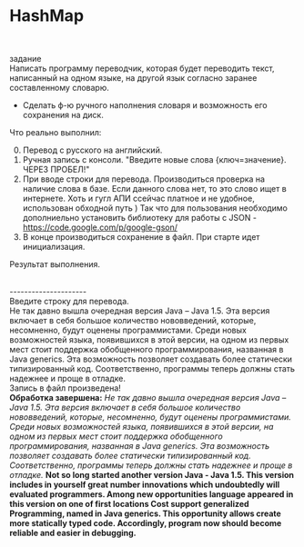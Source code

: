 <h1>HashMap</h1> <br>

<span>задание</span><br>
Написать программу переводчик, которая будет переводить текст, написанный на одном языке, 
на другой язык согласно заранее составленному словарю. <br>
* Сделать ф-ю ручного наполнения словаря и возможность его сохранения на диск.<br>



<p> Что реально выполнил: </p>

0. Перевод с русского на английский.<br>
1. Ручная запись с консоли. "Введите новые слова {ключ=значение}. ЧЕРЕЗ ПРОБЕЛ!"<br>
2. При вводе строки для перевода. Производиться проверка на наличие слова в базе. 
Если данного слова нет, то это слово ищет в интернете. 
Хоть и гугл АПИ ссейчас платное и не удобное, использован обходной путь )
Так что для пользования необходимо дополниельно установить библиотеку для работы с JSON - https://code.google.com/p/google-gson/
3. В конце производиться сохранение в файл. При старте идет инициализация.



Результат выполнения.<br><br>

--------------------- <br>
Введите строку для перевода.<br>
Не так давно вышла очередная версия Java – Java 1.5. Эта версия включает в себя большое количество нововведений, которые, несомненно, будут оценены программистами. Среди новых возможностей языка, появившихся в этой версии, на одном из первых мест стоит поддержка обобщенного программирования, названная в Java generics. Эта возможность позволяет создавать более статически типизированный код. Соответственно, программы теперь должны стать надежнее и проще в отладке.<br>
Запись в файл произведена!<br>
<b>Обработка завершена:</b> <i>Не так давно вышла очередная версия Java – Java 1.5. Эта версия включает в себя большое количество нововведений, которые, несомненно, будут оценены программистами. Среди новых возможностей языка, появившихся в этой версии, на одном из первых мест стоит поддержка обобщенного программирования, названная в Java generics. Эта возможность позволяет создавать более статически типизированный код. Соответственно, программы теперь должны стать надежнее и проще в отладке.</i> <b>Not so long started another version Java - Java 1.5. This version includes in yourself great number innovations which undoubtedly will evaluated programmers. Among new opportunities language appeared in this version on one of first locations Cost support generalized Programming, named in Java generics. This opportunity allows create more statically typed code. Accordingly, program now should become reliable and easier in debugging.</b>


